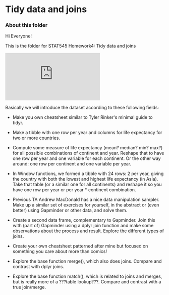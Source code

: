 Tidy data and joins
=====================

### About this folder
Hi Everyone!

This is the folder for STAT545 Homework4: Tidy data and joins


![Direct Link to the File](https://github.com/arthursunbao/STAT545-Homework/blob/master/hw04/Tidy_data_and_joins.md "Direct Link to the File")

Basically we will introduce the dataset according to these following fields: 

- Make you own cheatsheet similar to Tyler Rinker's minimal guide to tidyr.

- Make a tibble with one row per year and columns for life expectancy for two or more countries.

- Compute some measure of life expectancy (mean? median? min? max?) for all possible combinations of continent and year. Reshape that to have one row per year and one variable for each continent. Or the other way around: one row per continent and one variable per year.

- In Window functions, we formed a tibble with 24 rows: 2 per year, giving the country with both the lowest and highest life expectancy (in Asia). Take that table (or a similar one for all continents) and reshape it so you have one row per year or per year * continent combination.

- Previous TA Andrew MacDonald has a nice data manipulation sampler. Make up a similar set of exercises for yourself, in the abstract or (even better) using Gapminder or other data, and solve them.

- Create a second data frame, complementary to Gapminder. Join this with (part of) Gapminder using a  dplyr join function and make some observations about the process and result. Explore the different types of joins. 

- Create your own cheatsheet patterned after mine but focused on something you care about more than comics! 

- Explore the base function merge(), which also does joins. Compare and contrast with dplyr joins.

- Explore the base function match(), which is related to joins and merges, but is really more of a ???table lookup???. Compare and contrast with a true join/merge.
